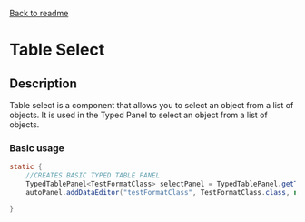 [Back to readme](../readme.MD)

# Table Select

## Description

Table select is a component that allows you to select an object from a list of objects. It is used in the Typed Panel to
select an object from a list of objects.

### Basic usage

```java
static {
    //CREATES BASIC TYPED TABLE PANEL
    TypedTablePanel<TestFormatClass> selectPanel = TypedTablePanel.getTableWithData(List.of(new TestFormatClass("A"), new TestFormatClass("B")), TestFormatClass.class);
    autoPanel.addDataEditor("testFormatClass", TestFormatClass.class, new TableValueController<>(selectPanel, "Select format class"));

}
```